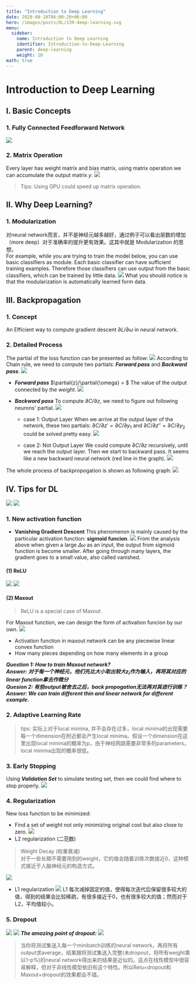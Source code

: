 ```yaml
---
title: "Introduction to Deep Learning"
date: 2020-08-10T06:00:20+06:00
hero: /images/posts/DL/139-deep-learning.svg
menu:
  sidebar:
    name: Introduction to Deep Learning
    identifier: Introduction-to-Deep-Learning
    parent: deep-learning
    weight: 10
math: true
---
```


# Introduction to Deep Learning

## I. Basic Concepts

### 1. Fully Connected Feedforward Network
![](/images/posts/DL/FCFN.JPG)

### 2. Matrix Operation
Every layer has weight matrix and bias matrix, using matrix operation we can accumulate the output matrix $y$.
![](/images/posts/DL/matrix.JPG)
> Tips: Using GPU could speed up matrix operation.

## II. Why Deep Learning?

### 1. Modularization
对neural network而言，并不是神经元越多越好，通过例子可以看出层数的增加（more deep）对于准确率的提升更有效果。这其中就是 Modularization 的思想。<br>
For example, while you are trying to train the model below, you can use basic classifiers as module. Each basic classifier can have sufficient training examples. Therefore those classifiers can use output from the basic classifiers, which can be trained by little data.
![](/images/posts/DL/modular.JPG)
What you should notice is that the modularization is automatically learned form data.
## III. Backpropagation

### 1. Concept
An Efficient way to compute gradient descent $\partial{L}/\partial{\omega}$ in neural network.

### 2. Detailed Process
The partial of the loss function can be presented as follow:
![](/images/posts/DL/partial.JPG)
According to Chain rule, we need to compute two partials: ***Forward pass*** and ***Backward pass***.
![](/images/posts/DL/pass.JPG)

- ***Forward pass***
$\partial{z}/\partial{\omega} = $ The value of the output connected by the *weight*.
![](/images/posts/DL/forward.JPG)

- ***Backward pass***
To compute $\partial{C}/\partial{z}$, we need to figure out following neurons' partial.
![](/images/posts/DL/back1.JPG)
    - case 1: Output Layer
    When we arrive at the output layer of the network, these two partials: $\partial{C}/\partial{z'} = \partial{C}/\partial{y_1}$ and $\partial{C}/\partial{z''} = \partial{C}/\partial{y_2}$ could be solved pretty easy.
    ![](/images/posts/DL/case1.JPG)

    - case 2: Not Output Layer
    We could compute $\partial{C}/\partial{z}$ recursively, until we reach the output layer. Then we start to backward pass. It seems like a new backward neural network (red line in the graph).
    ![](/images/posts/DL/case2.JPG)

The whole process of backpropogation is shown as following graph:
![](/images/posts/DL/back2.JPG)

## IV. Tips for DL
![](/images/posts/DL/tips.JPG)
![](/images/posts/DL/tips2.JPG)

### 1. New activation function
- **Vanishing Gradient Descent**
    This phenomenon is mainly caused by the particular activation function: **sigmoid funcion**.
    ![](/images/posts/DL/vgd.JPG)
    From the analysis above when given a large $\Delta{\omega}$ as an input, the output from sigmoid function is become smaller. After going through many layers, the gradient goes to a small value, also called vanished.

#### (1) ReLU
![](/images/posts/DL/relu.JPG)
![](/images/posts/DL/relu2.JPG)

#### (2) Maxout
> ReLU is a special case of Maxout

For Maxout function, we can design the form of activation funcion by our own. 
![](/images/posts/DL/maxout.JPG)
- Activation function in maxout network can be any piecewise linear convex function
- How many pieces depending on how many
elements in a group

***Question 1: How to train Maxout network?*** <br>
***Answer: 对于每一个神经元，他们先比大小取出较大$z_i$作为输入，再将其对应的linear function拿去作微分***
<br>
***Quesion 2:  有些output被舍去之后，back propogation无法再对其进行训练？***
<br>
***Answer: We can train different thin and linear network for different example.***

### 2. Adaptive Learning Rate
> tips: 实际上对于local minima, 并不会存在过多，local minima的出现需要每一个dimension在附近都会产生local minima。假设一个dimension在这里出现local minima的概率为p，由于神经网路需要非常多的parameters，local minima出现的概率很低。

### 3. Early Stopping
Using ***Validation Set*** to simulate testing set, then we could find where to stop properly.
![](/images/posts/DL/early.JPG)

### 4. Regularization
New loss function to be minimized: <br>
- Find a set of weight not only minimizing original cost but also close to zero.
![](/images/posts/DL/regularization.JPG)
- L2 regularization (二范数)
> Weight Decay (权重衰减)  <br>
对于一些长期不需要用到的weight，它的值会随着训练次数接近0，这种模式接近于人脑神经元的构造方式。

![](/images/posts/DL/reg2.JPG)
- L1 regularization
![](/images/posts/DL/reg3.JPG)
L1 每次减掉固定的值，使得每次迭代后保留很多较大的值，得到的结果会比较稀疏，有很多接近于0，也有很多较大的值；然而对于L2，平均值较小。

### 5. Dropout
![](/images/posts/DL/dp1.JPG)
![](/images/posts/DL/dp2.JPG)
***The amazing point of dropout:***
![](/images/posts/DL/dp3.JPG)
> 当你将测试集送入每一个minibatch训练的neural network，再将所有output求average，结果跟将测试集送入完整(未dropout，将所有weight乘以1-p%)的neural network得出来的结果是近似的。这点在线性模型中很容易解释，但对于非线性模型依旧有这个特性。所以Relu+dropout和Maxout+dropout的效果都会不错。
